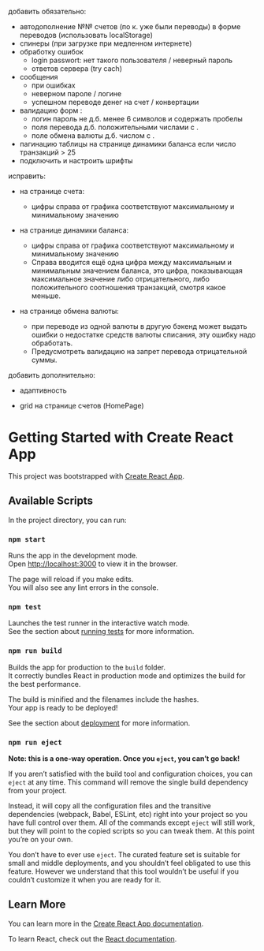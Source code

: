 добавить обязательно:

- автодополнение №№ счетов (по к. уже были переводы) в форме переводов (использовать localStorage)
- спинеры (при загрузке при медленном интернете)
- обработку ошибок
  - login passwort: нет такого пользователя / неверный пароль
  - ответов сервера (try cach)
- сообщения
  - при ошибках
  - неверном пароле / логине
  - успешном переводе денег на счет / конвертации
- валидацию форм :
  - логин пароль не д.б. менее 6 символов и содержать пробелы
  - поля перевода д.б. положительными числами с .
  - поле обмена валюты д.б. числом с .
- пагинацию таблицы на странице динамики баланса если число транзакций > 25
- подключить и настроить шрифты

исправить:

- на странице счета:

  - цифры справа от графика соответствуют максимальному и минимальному значению

- на странице динамики баланса:

  - цифры справа от графика соответствуют максимальному и минимальному значению
  - Справа вводится ещё одна цифра между максимальным
    и минимальным значением баланса, это цифра, показывающая максимальное значение либо отрицательного, либо положительного соотношения транзакций, смотря какое меньше.

- на странице обмена валюты:
  - при переводе из одной валюты в другую бэкенд может выдать ошибки о недостатке средств валюты списания, эту ошибку надо обработать.
  - Предусмотреть валидацию на запрет перевода отрицательной суммы.

добавить дополнительно:

- адаптивность

* grid на странице счетов (HomePage)

# Getting Started with Create React App

This project was bootstrapped with [Create React App](https://github.com/facebook/create-react-app).

## Available Scripts

In the project directory, you can run:

### `npm start`

Runs the app in the development mode.\
Open [http://localhost:3000](http://localhost:3000) to view it in the browser.

The page will reload if you make edits.\
You will also see any lint errors in the console.

### `npm test`

Launches the test runner in the interactive watch mode.\
See the section about [running tests](https://facebook.github.io/create-react-app/docs/running-tests) for more information.

### `npm run build`

Builds the app for production to the `build` folder.\
It correctly bundles React in production mode and optimizes the build for the best performance.

The build is minified and the filenames include the hashes.\
Your app is ready to be deployed!

See the section about [deployment](https://facebook.github.io/create-react-app/docs/deployment) for more information.

### `npm run eject`

**Note: this is a one-way operation. Once you `eject`, you can’t go back!**

If you aren’t satisfied with the build tool and configuration choices, you can `eject` at any time. This command will remove the single build dependency from your project.

Instead, it will copy all the configuration files and the transitive dependencies (webpack, Babel, ESLint, etc) right into your project so you have full control over them. All of the commands except `eject` will still work, but they will point to the copied scripts so you can tweak them. At this point you’re on your own.

You don’t have to ever use `eject`. The curated feature set is suitable for small and middle deployments, and you shouldn’t feel obligated to use this feature. However we understand that this tool wouldn’t be useful if you couldn’t customize it when you are ready for it.

## Learn More

You can learn more in the [Create React App documentation](https://facebook.github.io/create-react-app/docs/getting-started).

To learn React, check out the [React documentation](https://reactjs.org/).
